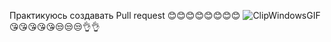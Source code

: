Практикуюсь создавать Pull request
😊😊😊😊😊😊😊😊
![ClipWindowsGIF](https://github.com/user-attachments/assets/5af8b848-b150-463f-8d16-3e5956b547b0)
😘😘😘😘😘😒😒😒👌👌
